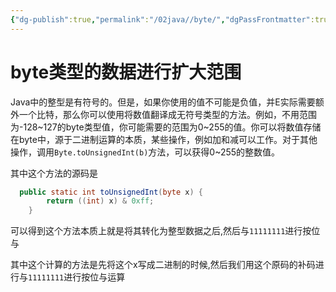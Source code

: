 ```yaml
---
{"dg-publish":true,"permalink":"/02java//byte/","dgPassFrontmatter":true}
---
```


# byte类型的数据进行扩大范围

Java中的整型是有符号的。但是，如果你使用的值不可能是负值，并E实际需要额外一个比特，那么你可以使用将数值翻译成无符号类型的方法。例如，不用范围为-128~127的byte类型值，你可能需要的范围为0~255的值。你可以将数值存储在byte中，源于二进制运算的本质，某些操作，例如加和减可以工作。对于其他操作，调用`Byte.toUnsignedInt(b)`方法，可以获得0~255的整数值。

其中这个方法的源码是

```java
  public static int toUnsignedInt(byte x) {
        return ((int) x) & 0xff;
    }
```

可以得到这个方法本质上就是将其转化为整型数据之后,然后与`11111111`进行按位与

其中这个计算的方法是先将这个x写成二进制的时候,然后我们用这个原码的补码进行与`11111111`进行按位与运算

